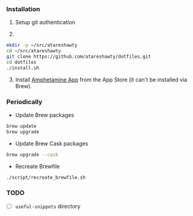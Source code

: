 ### Installation

1. Setup git authentication

2.

```bash
mkdir -p ~/src/atareshawty
cd ~/src/atareshawty
git clone https://github.com/atareshawty/dotfiles.git
cd dotfiles
./install.sh
```

3. Install [Amphetamine App](https://apps.apple.com/us/app/amphetamine/id937984704?mt=12) from the App Store (it can't be installed via Brew).

### Periodically

- Update Brew packages

```bash
brew update
brew upgrade
```

- Update Brew Cask packages

```bash
brew upgrade --cask
```

- Recreate Brewfile

```bash
./script/recreate_brewfile.sh
```

### TODO

- [ ] `useful-snippets` directory
